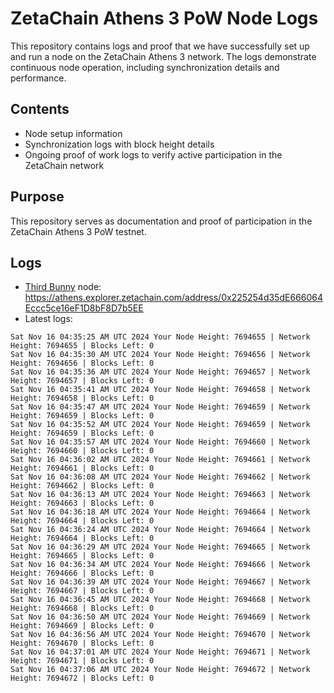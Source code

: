# ZetaChain Athens 3 PoW Node Logs
This repository contains logs and proof that we have successfully set up and run a node on the ZetaChain Athens 3 network. The logs demonstrate continuous node operation, including synchronization details and performance.

## Contents
- Node setup information
- Synchronization logs with block height details
- Ongoing proof of work logs to verify active participation in the ZetaChain network

## Purpose
This repository serves as documentation and proof of participation in the ZetaChain Athens 3 PoW testnet.

## Logs

- [Third Bunny](https://thirdbunny.xyz/) node: https://athens.explorer.zetachain.com/address/0x225254d35dE666064Eccc5ce16eF1D8bF8D7b5EE
- Latest logs:
```
Sat Nov 16 04:35:25 AM UTC 2024 Your Node Height: 7694655 | Network Height: 7694655 | Blocks Left: 0
Sat Nov 16 04:35:30 AM UTC 2024 Your Node Height: 7694656 | Network Height: 7694656 | Blocks Left: 0
Sat Nov 16 04:35:36 AM UTC 2024 Your Node Height: 7694657 | Network Height: 7694657 | Blocks Left: 0
Sat Nov 16 04:35:41 AM UTC 2024 Your Node Height: 7694658 | Network Height: 7694658 | Blocks Left: 0
Sat Nov 16 04:35:47 AM UTC 2024 Your Node Height: 7694659 | Network Height: 7694659 | Blocks Left: 0
Sat Nov 16 04:35:52 AM UTC 2024 Your Node Height: 7694659 | Network Height: 7694659 | Blocks Left: 0
Sat Nov 16 04:35:57 AM UTC 2024 Your Node Height: 7694660 | Network Height: 7694660 | Blocks Left: 0
Sat Nov 16 04:36:02 AM UTC 2024 Your Node Height: 7694661 | Network Height: 7694661 | Blocks Left: 0
Sat Nov 16 04:36:08 AM UTC 2024 Your Node Height: 7694662 | Network Height: 7694662 | Blocks Left: 0
Sat Nov 16 04:36:13 AM UTC 2024 Your Node Height: 7694663 | Network Height: 7694663 | Blocks Left: 0
Sat Nov 16 04:36:18 AM UTC 2024 Your Node Height: 7694664 | Network Height: 7694664 | Blocks Left: 0
Sat Nov 16 04:36:24 AM UTC 2024 Your Node Height: 7694664 | Network Height: 7694664 | Blocks Left: 0
Sat Nov 16 04:36:29 AM UTC 2024 Your Node Height: 7694665 | Network Height: 7694665 | Blocks Left: 0
Sat Nov 16 04:36:34 AM UTC 2024 Your Node Height: 7694666 | Network Height: 7694666 | Blocks Left: 0
Sat Nov 16 04:36:39 AM UTC 2024 Your Node Height: 7694667 | Network Height: 7694667 | Blocks Left: 0
Sat Nov 16 04:36:45 AM UTC 2024 Your Node Height: 7694668 | Network Height: 7694668 | Blocks Left: 0
Sat Nov 16 04:36:50 AM UTC 2024 Your Node Height: 7694669 | Network Height: 7694669 | Blocks Left: 0
Sat Nov 16 04:36:56 AM UTC 2024 Your Node Height: 7694670 | Network Height: 7694670 | Blocks Left: 0
Sat Nov 16 04:37:01 AM UTC 2024 Your Node Height: 7694671 | Network Height: 7694671 | Blocks Left: 0
Sat Nov 16 04:37:06 AM UTC 2024 Your Node Height: 7694672 | Network Height: 7694672 | Blocks Left: 0
```
